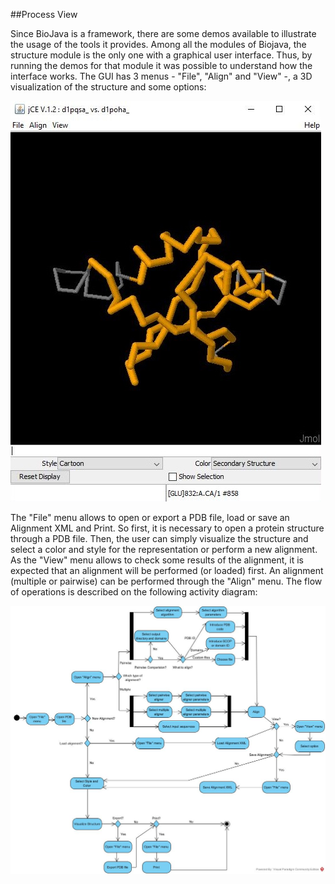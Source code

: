 ##Process View


Since BioJava is a framework, there are some demos available to illustrate the usage of the tools it provides. Among all the modules of Biojava, the structure module is the only one with a graphical user interface. Thus, by running the demos for that module it was possible to understand how the interface works. The GUI has 3 menus - "File", "Align" and "View" -, a 3D visualization of the structure and some options:

![StructureGUI](images/structuregui.JPG)

The "File" menu allows to open or export a PDB file, load or save an Alignment XML and Print. So first, it is necessary to open a protein structure through a PDB file. Then, the user can simply visualize the structure and select a color and style for the representation or perform a new alignment. As the "View" menu allows to check some results of the alignment, it is expected that an alignment will be performed (or loaded) first. An alignment (multiple or pairwise) can be performed through the "Align" menu. The flow of operations is described on the following activity diagram:

![StructureGUI](images/activitydiagram.jpg)

